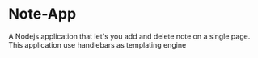 # Note-App
A Nodejs application that let's you add and delete note on a single page. This application use handlebars as templating engine
